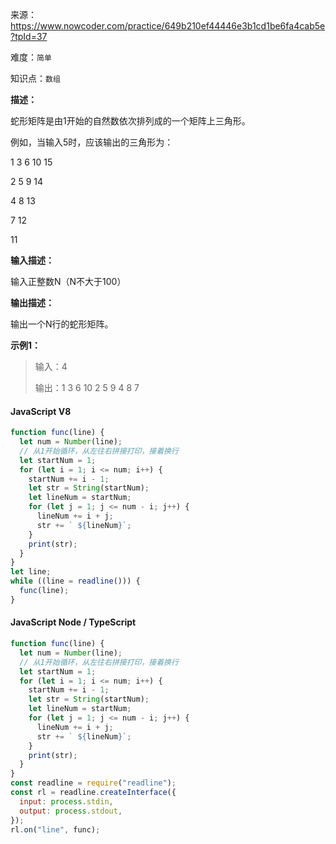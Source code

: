 来源：<https://www.nowcoder.com/practice/649b210ef44446e3b1cd1be6fa4cab5e?tpId=37>

难度：`简单`

知识点：`数组`

**描述：**

蛇形矩阵是由1开始的自然数依次排列成的一个矩阵上三角形。

例如，当输入5时，应该输出的三角形为：

1 3 6 10 15

2 5 9 14

4 8 13

7 12

11

**输入描述：**

输入正整数N（N不大于100）

**输出描述：**

输出一个N行的蛇形矩阵。

**示例1：**

> 输入：4
>
> 输出：1 3 6 10
2 5 9
4 8
7

<!-- tabs:start -->

#### **JavaScript V8**

```javascript
function func(line) {
  let num = Number(line);
  // 从1开始循环，从左往右拼接打印，接着换行
  let startNum = 1;
  for (let i = 1; i <= num; i++) {
    startNum += i - 1;
    let str = String(startNum);
    let lineNum = startNum;
    for (let j = 1; j <= num - i; j++) {
      lineNum += i + j;
      str += ` ${lineNum}`;
    }
    print(str);
  }
}
let line;
while ((line = readline())) {
  func(line);
}
```

#### **JavaScript Node / TypeScript**

```javascript
function func(line) {
  let num = Number(line);
  // 从1开始循环，从左往右拼接打印，接着换行
  let startNum = 1;
  for (let i = 1; i <= num; i++) {
    startNum += i - 1;
    let str = String(startNum);
    let lineNum = startNum;
    for (let j = 1; j <= num - i; j++) {
      lineNum += i + j;
      str += ` ${lineNum}`;
    }
    print(str);
  }
}
const readline = require("readline");
const rl = readline.createInterface({
  input: process.stdin,
  output: process.stdout,
});
rl.on("line", func);
```

<!-- tabs:end -->
